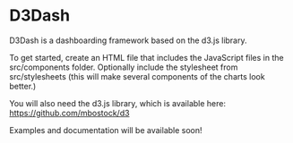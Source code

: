 D3Dash
======

D3Dash is a dashboarding framework based on the d3.js library. 

To get started, create an HTML file that includes the JavaScript files in the src/components folder. Optionally include the stylesheet from src/stylesheets (this will make several components of the charts look better.)

You will also need the d3.js library, which is available here: https://github.com/mbostock/d3

Examples and documentation will be available soon!
